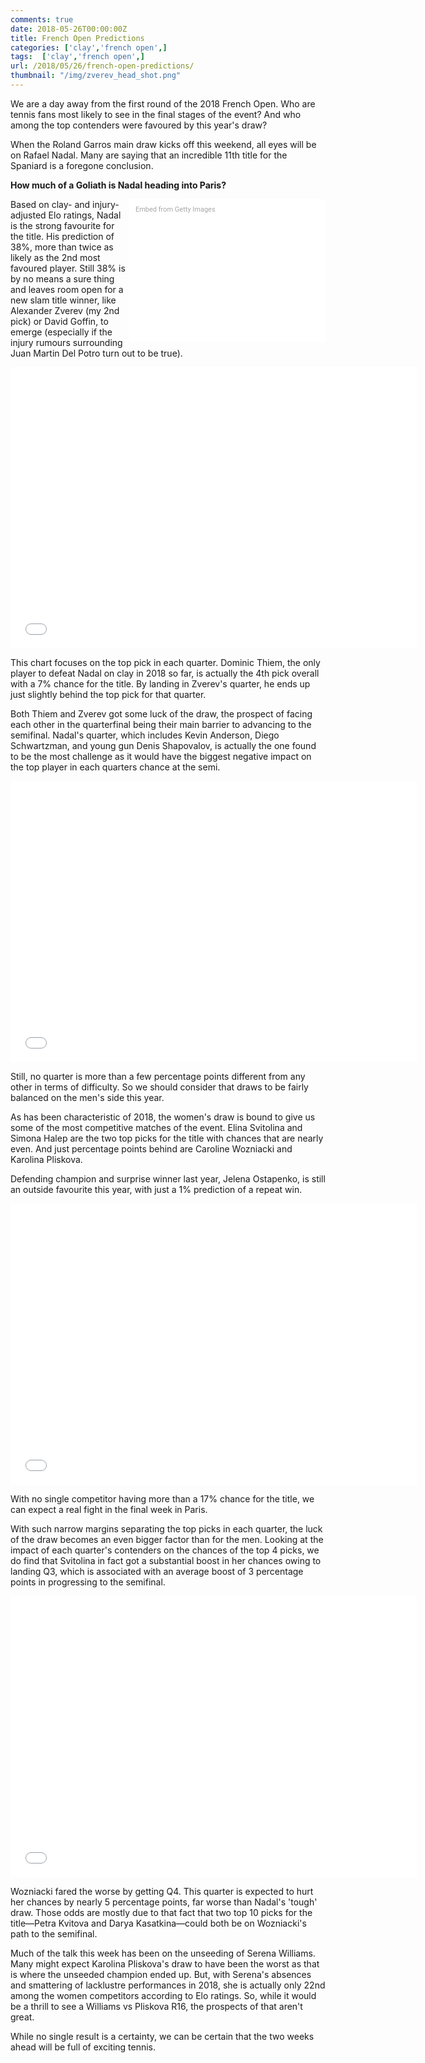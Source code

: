 ```yaml
---
comments: true
date: 2018-05-26T00:00:00Z
title: French Open Predictions
categories: ['clay','french open',]
tags:  ['clay','french open',]
url: /2018/05/26/french-open-predictions/
thumbnail: "/img/zverev_head_shot.png"
---
```



We are a day away from the first round of the 2018 French Open. Who are tennis fans most likely to see in the final stages of the event? And who among the top contenders were favoured by this year's draw?

<!--more-->

When the Roland Garros main draw kicks off this weekend, all eyes will be on Rafael Nadal. Many are saying that an incredible 11th title for the Spaniard is a foregone conclusion. 

<b>How much of a Goliath is Nadal heading into Paris?</b>

<div class="getty embed image" style="background-color:#fff;display:inline-block;font-family:Roboto,sans-serif;color:#a7a7a7;font-size:11px;width:100%;max-width:294px;float:right;padding:2%;"><div style="padding:0;margin:0;text-align:left;"><a href="http://www.gettyimages.com.au/detail/960486036" target="_blank" style="color:#a7a7a7;text-decoration:none;font-weight:normal !important;border:none;display:inline-block;">Embed from Getty Images</a></div><div style="overflow:hidden;position:relative;height:0;padding:66.66667% 0 0 0;width:100%;"><iframe src="//embed.gettyimages.com/embed/960486036?et=SpkWf8F5S3RTXybwbcIQ9g&tld=com.au&sig=YySJOgx1EZB_3uoEs5zJKNG3Ko8oeFAQOwYyR-fEg2U=&caption=true&ver=1" scrolling="no" frameborder="0" width="594" height="396" style="display:inline-block;position:absolute;top:0;left:0;width:100%;height:100%;margin:0;"></iframe></div></div>

Based on clay- and injury-adjusted Elo ratings, Nadal is the strong favourite for the title. His prediction of 38%, more than twice as likely as the 2nd most favoured player. Still 38% is by no means a sure thing and leaves room open for a new slam title winner, like Alexander Zverev (my 2nd pick) or David Goffin, to emerge (especially if the injury rumours surrounding Juan Martin Del Potro turn out to be true).

<iframe width="650" height="450" frameborder="0" scrolling="no" src="//plot.ly/~on-the-t/1569.embed"></iframe>

This chart focuses on the top pick in each quarter. Dominic Thiem, the only player to defeat Nadal on clay in 2018 so far, is actually the 4th pick overall with a 7% chance for the title. By landing in Zverev's quarter, he ends up just slightly behind the top pick for that quarter. 


Both Thiem and Zverev got some luck of the draw, the prospect of facing each other in the quarterfinal being their main barrier to advancing to the semifinal. Nadal's quarter, which includes Kevin Anderson, Diego Schwartzman, and young gun Denis Shapovalov, is actually the one found to be the most challenge as it would have the biggest negative impact on the top player in each quarters chance at the semi. 

<iframe width="650" height="450" frameborder="0" scrolling="no" src="//plot.ly/~on-the-t/1571.embed"></iframe>

Still, no quarter is more than a few percentage points different from any other in terms of difficulty. So we should consider that draws to be fairly balanced on the men's side this year.


As has been characteristic of 2018, the women's draw is bound to give us some of the most competitive matches of the event. Elina Svitolina and Simona Halep are the two top picks for the title with chances that are nearly even. And just percentage points behind are Caroline Wozniacki and Karolina Pliskova. 

Defending champion and surprise winner last year, Jelena Ostapenko, is still an outside favourite this year, with just a 1% prediction of a repeat win.

<iframe width="650" height="450" frameborder="0" scrolling="no" src="//plot.ly/~on-the-t/1573.embed"></iframe>

With no single competitor having more than a 17% chance for the title, we can expect a real fight in the final week in Paris.

With such narrow margins separating the top picks in each quarter, the luck of the draw becomes an even bigger factor than for the men. Looking at the impact of each quarter's contenders on the chances of the top 4 picks, we do find that Svitolina in fact got a substantial boost in her chances owing to landing Q3, which is associated with an average boost of 3 percentage points in progressing to the semifinal.

<iframe width="650" height="450" frameborder="0" scrolling="no" src="//plot.ly/~on-the-t/1575.embed"></iframe>

Wozniacki fared the worse by getting Q4. This quarter is expected to hurt her chances by nearly 5 percentage points, far worse than Nadal's 'tough' draw. Those odds are mostly due to that fact that two top 10 picks for the title&mdash;Petra Kvitova and Darya Kasatkina&mdash;could both be on Wozniacki's path to the semifinal.

Much of the talk this week has been on the unseeding of Serena Williams. Many might expect Karolina Pliskova's draw to have been the worst as that is where the unseeded champion ended up. But, with Serena's absences and smattering of lacklustre performances in 2018, she is actually only 22nd among the women competitors according to Elo ratings. So, while it would be a thrill to see a Williams vs Pliskova R16, the prospects of that aren't great.


While no single result is a certainty, we can be certain that the two weeks ahead will be full of exciting tennis.






